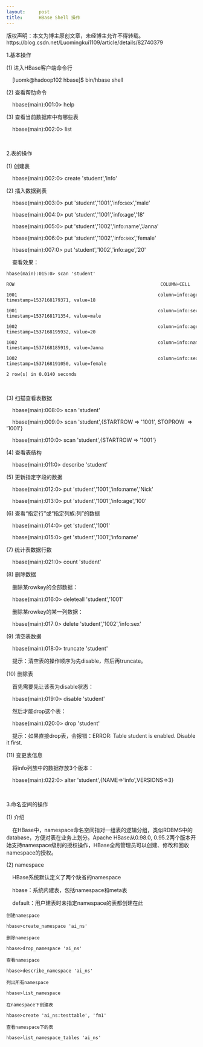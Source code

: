```yaml
---
layout:     post
title:      HBase Shell 操作
---
```

<div id="article_content" class="article_content clearfix csdn-tracking-statistics" data-pid="blog" data-mod="popu_307" data-dsm="post">
								<div class="article-copyright">
					版权声明：本文为博主原创文章，未经博主允许不得转载。					https://blog.csdn.net/Luomingkui1109/article/details/82740379				</div>
								            <link rel="stylesheet" href="https://csdnimg.cn/release/phoenix/template/css/ck_htmledit_views-f76675cdea.css">
						<div class="htmledit_views" id="content_views">
                <p>1.基本操作</p>

<p>(1) 进入HBase客户端命令行</p>

<p>    [luomk@hadoop102 hbase]$ bin/hbase shell</p>

<p>(2) 查看帮助命令</p>

<p>    hbase(main):001:0&gt; help</p>

<p>(3) 查看当前数据库中有哪些表</p>

<p>    hbase(main):002:0&gt; list</p>

<p> </p>

<p>2.表的操作</p>

<p>(1) 创建表</p>

<p>    hbase(main):002:0&gt; create 'student','info'</p>

<p>(2) 插入数据到表</p>

<p>    hbase(main):003:0&gt; put 'student','1001','info:sex','male'</p>

<p>    hbase(main):004:0&gt; put 'student','1001','info:age','18'</p>

<p>    hbase(main):005:0&gt; put 'student','1002','info:name','Janna'</p>

<p>    hbase(main):006:0&gt; put 'student','1002','info:sex','female'</p>

<p>    hbase(main):007:0&gt; put 'student','1002','info:age',’20'</p>

<p>    查看效果：</p>

<pre class="has">
<code>hbase(main):015:0&gt; scan 'student'

ROW                                                      COLUMN+CELL

1001                                                    column=info:age, timestamp=1537168179371, value=18

1001                                                    column=info:sex, timestamp=1537168171354, value=male

1002                                                    column=info:age, timestamp=1537168195932, value=20

1002                                                    column=info:name, timestamp=1537168185919, value=Janna

1002                                                    column=info:sex, timestamp=1537168191050, value=female

2 row(s) in 0.0140 seconds</code></pre>

<p> </p>

<p>(3) 扫描查看表数据</p>

<p>    hbase(main):008:0&gt; scan 'student'</p>

<p>    hbase(main):009:0&gt; scan 'student',{STARTROW =&gt; '1001', STOPROW  =&gt; '1001'}</p>

<p>    hbase(main):010:0&gt; scan 'student',{STARTROW =&gt; '1001'}</p>

<p>(4) 查看表结构</p>

<p>    hbase(main):011:0&gt; describe 'student’</p>

<p>(5) 更新指定字段的数据</p>

<p>    hbase(main):012:0&gt; put 'student','1001','info:name','Nick'</p>

<p>    hbase(main):013:0&gt; put 'student','1001','info:age','100'</p>

<p>(6) 查看“指定行”或“指定列族:列”的数据</p>

<p>    hbase(main):014:0&gt; get 'student','1001'</p>

<p>    hbase(main):015:0&gt; get 'student','1001','info:name'</p>

<p>(7) 统计表数据行数</p>

<p>    hbase(main):021:0&gt; count 'student'</p>

<p>(8) 删除数据</p>

<p>    删除某rowkey的全部数据：</p>

<p>    hbase(main):016:0&gt; deleteall 'student','1001'</p>

<p>    删除某rowkey的某一列数据：</p>

<p>    hbase(main):017:0&gt; delete 'student','1002','info:sex'</p>

<p>(9) 清空表数据</p>

<p>    hbase(main):018:0&gt; truncate 'student'</p>

<p>    提示：清空表的操作顺序为先disable，然后再truncate。</p>

<p>(10) 删除表</p>

<p>    首先需要先让该表为disable状态：</p>

<p>    hbase(main):019:0&gt; disable 'student'</p>

<p>    然后才能drop这个表：</p>

<p>    hbase(main):020:0&gt; drop 'student'</p>

<p>    提示：如果直接drop表，会报错：ERROR: Table student is enabled. Disable it first.</p>

<p>(11) 变更表信息</p>

<p>    将info列族中的数据存放3个版本：</p>

<p>    hbase(main):022:0&gt; alter 'student',{NAME=&gt;'info',VERSIONS=&gt;3}</p>

<p> </p>

<p>3.命名空间的操作</p>

<p>(1) 介绍</p>

<p>    在HBase中，namespace命名空间指对一组表的逻辑分组，类似RDBMS中的database，方便对表在业务上划分。Apache HBase从0.98.0, 0.95.2两个版本开始支持namespace级别的授权操作，HBase全局管理员可以创建、修改和回收namespace的授权。</p>

<p>(2) namespace</p>

<p>    HBase系统默认定义了两个缺省的namespace</p>

<p>    hbase：系统内建表，包括namespace和meta表</p>

<p>    default：用户建表时未指定namespace的表都创建在此</p>

<pre class="has">
<code>创建namespace

hbase&gt;create_namespace 'ai_ns'

删除namespace

hbase&gt;drop_namespace 'ai_ns'

查看namespace

hbase&gt;describe_namespace 'ai_ns'

列出所有namespace

hbase&gt;list_namespace

在namespace下创建表

hbase&gt;create 'ai_ns:testtable', 'fm1'

查看namespace下的表

hbase&gt;list_namespace_tables 'ai_ns'</code></pre>

<p> </p>

<p> </p>            </div>
                </div>